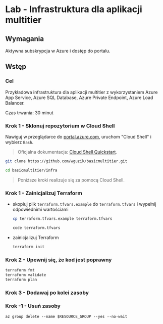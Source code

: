 # Lab - Infrastruktura dla aplikacji multitier

## Wymagania

Aktywna subskrypcja w Azure i dostęp do portalu.

## Wstęp

### Cel

Przykładowa infrastruktura dla aplikacji multitier z wykorzystaniem Azure App Service, Azure SQL Database, Azure Private Endpoint, Azure Load Balancer.

Czas trwania: 30 minut

### Krok 1 - Sklonuj repozytorium w Cloud Shell

Nawiguj w przeglądarce do [portal.azure.com](https://portal.azure.com), uruchom "Cloud Shell" i wybierz `Bash`.

> Oficjalna dokumentacja: [Cloud Shell Quickstart](https://github.com/MicrosoftDocs/azure-docs/blob/main/articles/cloud-shell/quickstart.md).

```bash
git clone https://github.com/wguzik/basicmultitier.git

cd basicmultitier/infra
```

> Poniższe kroki realizuje się za pomocą Cloud Shell.

### Krok 1 - Zainicjalizuj Terraform

- skopiuj plik `terraform.tfvars.example` do `terraform.tfvars` i wypełnij odpowiednimi wartościami

  ```bash
  cp terraform.tfvars.example terraform.tfvars

  code terraform.tfvars
  ```

- zainicjalizuj Terraform
  ```bash
  terraform init
  ```

### Krok 2 - Upewnij się, że kod jest poprawny

```bash
terraform fmt
terraform validate
terraform plan
```

### Krok 3 - Dodawaj po kolei zasoby

### Krok -1 - Usuń zasoby

```
az group delete --name $RESOURCE_GROUP --yes --no-wait
```
